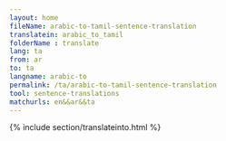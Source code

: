 ```yaml
---
layout: home
fileName: arabic-to-tamil-sentence-translation
translatein: arabic_to_tamil
folderName : translate
lang: ta
from: ar
to: ta
langname: arabic-to
permalink: /ta/arabic-to-tamil-sentence-translation
tool: sentence-translations
matchurls: en&&ar&&ta
---
```

{% include section/translateinto.html %}
